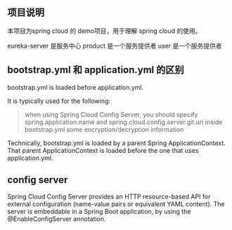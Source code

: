 
## 项目说明

本项目为spring cloud 的 demo项目，用于理解 spring cloud 的使用。

eureka-server 是服务中心
product       是一个服务提供者
user          是一个服务提供者



## bootstrap.yml 和 application.yml 的区别

bootstrap.yml is loaded before application.yml.

It is typically used for the following:
> when using Spring Cloud Config Server, you should specify spring.application.name and spring.cloud.config.server.git.uri inside bootstrap.yml
  some encryption/decryption information

Technically, bootstrap.yml is loaded by a parent Spring ApplicationContext. 
That parent ApplicationContext is loaded before the one that uses application.yml.


## config server 


Spring Cloud Config Server provides an HTTP resource-based API for external configuration (name-value pairs or equivalent YAML content).
The server is embeddable in a Spring Boot application, by using the @EnableConfigServer annotation. 